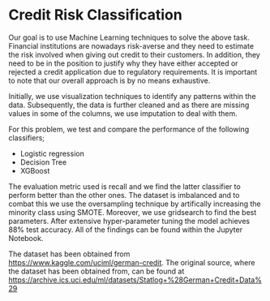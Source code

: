# Credit Risk Classification

Our goal is to use Machine Learning techniques to solve the above task. Financial institutions are nowadays risk-averse and they need to estimate the risk involved when giving out credit to their customers. In addition, they need to be in the position to justify why they have either accepted or rejected a credit application due to regulatory requirements. It is important to note that our overall approach is by no means exhaustive.

Initially, we use visualization techniques to identify any patterns within the data. Subsequently, the data is further cleaned and as there are missing values in some of the columns, we use imputation to deal with them.

For this problem, we test and compare the performance of the following classifiers;
- Logistic regression
- Decision Tree
- XGBoost

The evaluation metric used is recall and we find the latter classifier to perform better than the other ones. The dataset is imbalanced and to combat this we use the oversampling technique by artifically increasing the minority class using SMOTE. Moreover, we use gridsearch to find the best parameters. After extensive hyper-parameter tuning the model achieves 88% test accuracy. All of the findings can be found within the Jupyter Notebook.

The dataset has been obtained from https://www.kaggle.com/uciml/german-credit. The original source, where the dataset has been obtained from, can be found at https://archive.ics.uci.edu/ml/datasets/Statlog+%28German+Credit+Data%29
